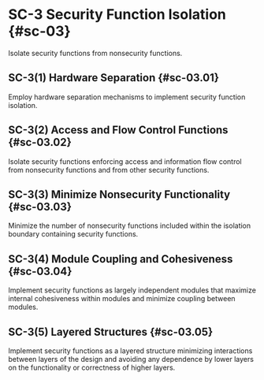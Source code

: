 # SC-3 Security Function Isolation {#sc-03}

Isolate security functions from nonsecurity functions.

## SC-3(1) Hardware Separation {#sc-03.01}

Employ hardware separation mechanisms to implement security function isolation.

## SC-3(2) Access and Flow Control Functions {#sc-03.02}

Isolate security functions enforcing access and information flow control from nonsecurity functions and from other security functions.

## SC-3(3) Minimize Nonsecurity Functionality {#sc-03.03}

Minimize the number of nonsecurity functions included within the isolation boundary containing security functions.

## SC-3(4) Module Coupling and Cohesiveness {#sc-03.04}

Implement security functions as largely independent modules that maximize internal cohesiveness within modules and minimize coupling between modules.

## SC-3(5) Layered Structures {#sc-03.05}

Implement security functions as a layered structure minimizing interactions between layers of the design and avoiding any dependence by lower layers on the functionality or correctness of higher layers.

